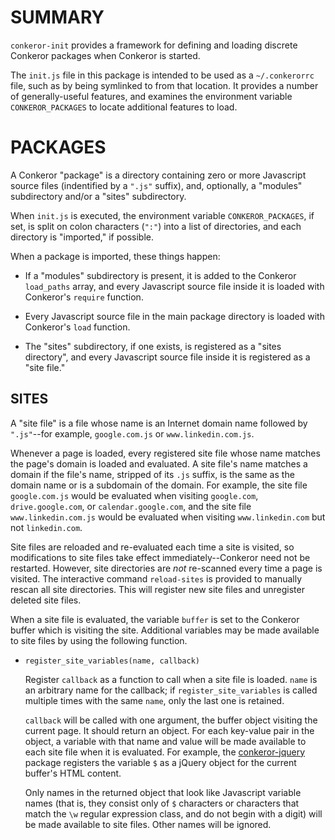 # SUMMARY

`conkeror-init` provides a framework for defining and loading discrete
Conkeror packages when Conkeror is started.

The `init.js` file in this package is intended to be used as a
`~/.conkerorrc` file, such as by being symlinked to from that
location.  It provides a number of generally-useful features, and
examines the environment variable `CONKEROR_PACKAGES` to locate
additional features to load.

# PACKAGES

A Conkeror "package" is a directory containing zero or more Javascript
source files (indentified by a `".js"` suffix), and, optionally, a
"modules" subdirectory and/or a "sites" subdirectory.

When `init.js` is executed, the environment variable
`CONKEROR_PACKAGES`, if set, is split on colon characters (`":"`) into
a list of directories, and each directory is "imported," if possible.

When a package is imported, these things happen:

- If a "modules" subdirectory is present, it is added to the Conkeror
  `load_paths` array, and every Javascript source file inside it is
  loaded with Conkeror's `require` function.
  
- Every Javascript source file in the main package directory is
  loaded with Conkeror's `load` function.
  
- The "sites" subdirectory, if one exists, is registered as a "sites
  directory", and every Javascript source file inside it is registered
  as a "site file."
  
## SITES

A "site file" is a file whose name is an Internet domain name followed
by `".js"`--for example, `google.com.js` or `www.linkedin.com.js`.

Whenever a page is loaded, every registered site file whose name
matches the page's domain is loaded and evaluated.  A site file's name
matches a domain if the file's name, stripped of its `.js` suffix, is
the same as the domain name or is a subdomain of the domain.  For
example, the site file `google.com.js` would be evaluated when
visiting `google.com`, `drive.google.com`, or `calendar.google.com`,
and the site file `www.linkedin.com.js` would be evaluated when
visiting `www.linkedin.com` but not `linkedin.com`.

Site files are reloaded and re-evaluated each time a site is visited,
so modifications to site files take effect immediately--Conkeror need
not be restarted.  However, site directories are *not* re-scanned
every time a page is visited.  The interactive command `reload-sites`
is provided to manually rescan all site directories.  This will
register new site files and unregister deleted site files.

When a site file is evaluated, the variable `buffer` is set to the
Conkeror buffer which is visiting the site.  Additional variables may
be made available to site files by using the following function.

- `register_site_variables(name, callback)`

  Register `callback` as a function to call when a site file is
  loaded.  `name` is an arbitrary name for the callback; if
  `register_site_variables` is called multiple times with the same
  `name`, only the last one is retained.
  
  `callback` will be called with one argument, the buffer object
  visiting the current page.  It should return an object.  For each
  key-value pair in the object, a variable with that name and value
  will be made available to each site file when it is evaluated.  For
  example, the
  [conkeror-jquery](https://github.com/grimnebulin/conkeror-jquery)
  package registers the variable `$` as a jQuery object for the
  current buffer's HTML content.
  
  Only names in the returned object that look like Javascript variable
  names (that is, they consist only of `$` characters or characters
  that match the `\w` regular expression class, and do not begin with
  a digit) will be made available to site files.  Other names will be
  ignored.
  
